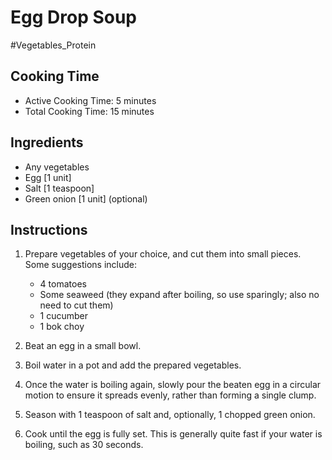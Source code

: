 # Egg Drop Soup

#Vegetables_Protein

## Cooking Time

- Active Cooking Time: 5 minutes
- Total Cooking Time: 15 minutes

## Ingredients

- Any vegetables
- Egg [1 unit]
- Salt [1 teaspoon]
- Green onion [1 unit] (optional)

## Instructions

1. Prepare vegetables of your choice, and cut them into small pieces. Some suggestions include:

    - 4 tomatoes
    - Some seaweed (they expand after boiling, so use sparingly; also no need to cut them)
    - 1 cucumber
    - 1 bok choy

2. Beat an egg in a small bowl.

3. Boil water in a pot and add the prepared vegetables.

4. Once the water is boiling again, slowly pour the beaten egg in a circular motion to ensure it spreads evenly, rather than forming a single clump.

5. Season with 1 teaspoon of salt and, optionally, 1 chopped green onion.

6. Cook until the egg is fully set. This is generally quite fast if your water is boiling, such as 30 seconds.
